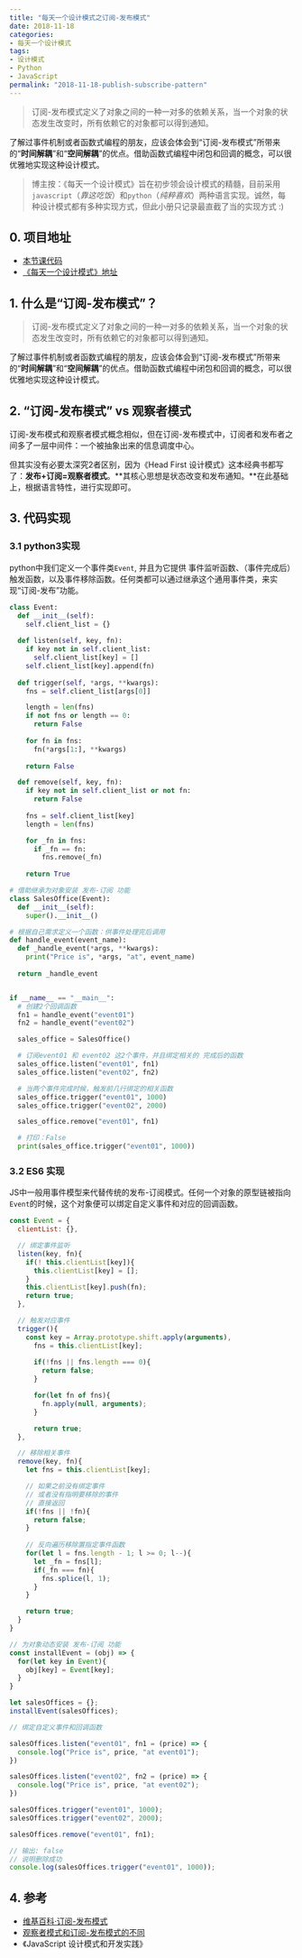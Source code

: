 ```yaml
---
title: "每天一个设计模式之订阅-发布模式"
date: 2018-11-18
categories:
- 每天一个设计模式
tags:
- 设计模式
- Python
- JavaScript
permalink: "2018-11-18-publish-subscribe-pattern"
---
```


> 订阅-发布模式定义了对象之间的一种一对多的依赖关系，当一个对象的状态发生改变时，所有依赖它的对象都可以得到通知。

了解过事件机制或者函数式编程的朋友，应该会体会到“订阅-发布模式”所带来的“**时间解耦**”和“**空间解耦**”的优点。借助函数式编程中闭包和回调的概念，可以很优雅地实现这种设计模式。

<!-- more -->

> 博主按：《每天一个设计模式》旨在初步领会设计模式的精髓，目前采用`javascript`（*靠这吃饭*）和`python`（*纯粹喜欢*）两种语言实现。诚然，每种设计模式都有多种实现方式，但此小册只记录最直截了当的实现方式 :)

## 0. 项目地址

- [本节课代码](https://github.com/dongyuanxin/design-pattern-demos/tree/master/publish_subscribe_pattern)
- [《每天一个设计模式》地址](https://godbmw.com/categories/%E6%AF%8F%E5%A4%A9%E4%B8%80%E4%B8%AA%E8%AE%BE%E8%AE%A1%E6%A8%A1%E5%BC%8F)

## 1. 什么是“订阅-发布模式”？

> 订阅-发布模式定义了对象之间的一种一对多的依赖关系，当一个对象的状态发生改变时，所有依赖它的对象都可以得到通知。

了解过事件机制或者函数式编程的朋友，应该会体会到“订阅-发布模式”所带来的“**时间解耦**”和“**空间解耦**”的优点。借助函数式编程中闭包和回调的概念，可以很优雅地实现这种设计模式。

## 2. “订阅-发布模式” vs 观察者模式

订阅-发布模式和观察者模式概念相似，但在订阅-发布模式中，订阅者和发布者之间多了一层中间件：一个被抽象出来的信息调度中心。

但其实没有必要太深究2者区别，因为《Head First 设计模式》这本经典书都写了：**发布+订阅=观察者模式**。**其核心思想是状态改变和发布通知。**在此基础上，根据语言特性，进行实现即可。

## 3. 代码实现

### 3.1 python3实现

python中我们定义一个事件类`Event`, 并且为它提供 事件监听函数、（事件完成后）触发函数，以及事件移除函数。任何类都可以通过继承这个通用事件类，来实现“订阅-发布”功能。

```python
class Event:
  def __init__(self):
    self.client_list = {}
  
  def listen(self, key, fn):
    if key not in self.client_list:
      self.client_list[key] = []
    self.client_list[key].append(fn)
  
  def trigger(self, *args, **kwargs):
    fns = self.client_list[args[0]]

    length = len(fns)
    if not fns or length == 0:
      return False
    
    for fn in fns:
      fn(*args[1:], **kwargs)
    
    return False

  def remove(self, key, fn):
    if key not in self.client_list or not fn:
      return False
    
    fns = self.client_list[key]
    length = len(fns)

    for _fn in fns:
      if _fn == fn:
        fns.remove(_fn)
    
    return True

# 借助继承为对象安装 发布-订阅 功能
class SalesOffice(Event):
  def __init__(self):
    super().__init__()

# 根据自己需求定义一个函数：供事件处理完后调用
def handle_event(event_name):
  def _handle_event(*args, **kwargs):
    print("Price is", *args, "at", event_name)
  
  return _handle_event


if __name__ == "__main__":
  # 创建2个回调函数
  fn1 = handle_event("event01")
  fn2 = handle_event("event02")

  sales_office = SalesOffice()

  # 订阅event01 和 event02 这2个事件，并且绑定相关的 完成后的函数
  sales_office.listen("event01", fn1)
  sales_office.listen("event02", fn2)

  # 当两个事件完成时候，触发前几行绑定的相关函数
  sales_office.trigger("event01", 1000)
  sales_office.trigger("event02", 2000)

  sales_office.remove("event01", fn1)

  # 打印：False
  print(sales_office.trigger("event01", 1000))
```

### 3.2 ES6 实现

JS中一般用事件模型来代替传统的发布-订阅模式。任何一个对象的原型链被指向`Event`的时候，这个对象便可以绑定自定义事件和对应的回调函数。

```javascript
const Event = {
  clientList: {},

  // 绑定事件监听
  listen(key, fn){
    if(! this.clientList[key]){
      this.clientList[key] = [];
    }
    this.clientList[key].push(fn);
    return true;
  },

  // 触发对应事件
  trigger(){
    const key = Array.prototype.shift.apply(arguments),
      fns = this.clientList[key];
    
      if(!fns || fns.length === 0){
        return false;
      }

      for(let fn of fns){
        fn.apply(null, arguments);
      }

      return true;
  },

  // 移除相关事件
  remove(key, fn){
    let fns = this.clientList[key];

    // 如果之前没有绑定事件
    // 或者没有指明要移除的事件
    // 直接返回
    if(!fns || !fn){
      return false;
    }
    
    // 反向遍历移除置指定事件函数
    for(let l = fns.length - 1; l >= 0; l--){
      let _fn = fns[l];
      if(_fn === fn){
        fns.splice(l, 1);
      }
    }

    return true;
  }
}

// 为对象动态安装 发布-订阅 功能
const installEvent = (obj) => {
  for(let key in Event){
    obj[key] = Event[key];
  }
}

let salesOffices = {};
installEvent(salesOffices);

// 绑定自定义事件和回调函数

salesOffices.listen("event01", fn1 = (price) => {
  console.log("Price is", price, "at event01");
})

salesOffices.listen("event02", fn2 = (price) => {
  console.log("Price is", price, "at event02");
})

salesOffices.trigger("event01", 1000);
salesOffices.trigger("event02", 2000);

salesOffices.remove("event01", fn1);

// 输出: false
// 说明删除成功
console.log(salesOffices.trigger("event01", 1000));
```


## 4. 参考

- [维基百科·订阅-发布模式](https://en.wikipedia.org/wiki/Publish%E2%80%93subscribe_pattern)
- [观察者模式和订阅-发布模式的不同](https://www.zhihu.com/question/23486749)
- 《JavaScript 设计模式和开发实践》